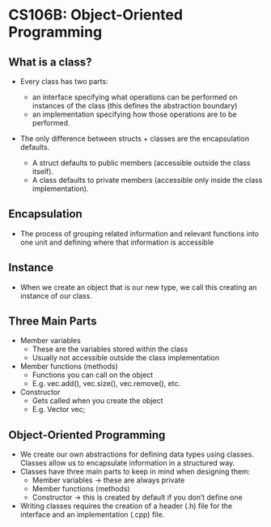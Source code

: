 # CS106B: Object-Oriented Programming

## What is a class?

- Every class has two parts:
  - an interface specifying what operations can be performed on instances of the class (this defines the abstraction boundary)
  - an implementation specifying how those operations are to be performed.

- The only difference between structs + classes are the encapsulation defaults. 
  - A struct defaults to public members (accessible outside the class itself). 
  - A class defaults to private members (accessible only inside the class implementation).

## Encapsulation

- The process of grouping related information and relevant functions into one unit and defining where that information is accessible

## Instance

- When we create an object that is our new type, we call this creating an instance of our class.

## Three Main Parts

- Member variables 
  - These are the variables stored within the class 
  - Usually not accessible outside the class implementation
- Member functions (methods) 
  - Functions you can call on the object 
  - E.g. vec.add(), vec.size(), vec.remove(), etc.
- Constructor
  - Gets called when you create the object 
  - E.g. Vector vec;

## Object-Oriented Programming 

- We create our own abstractions for defining data types using classes. Classes allow us to encapsulate information in a structured way. 
- Classes have three main parts to keep in mind when designing them: 
  - Member variables → these are always private 
  -  Member functions (methods) 
  - Constructor → this is created by default if you don’t define one 
- Writing classes requires the creation of a header (.h) file for the interface and an implementation (.cpp) file.